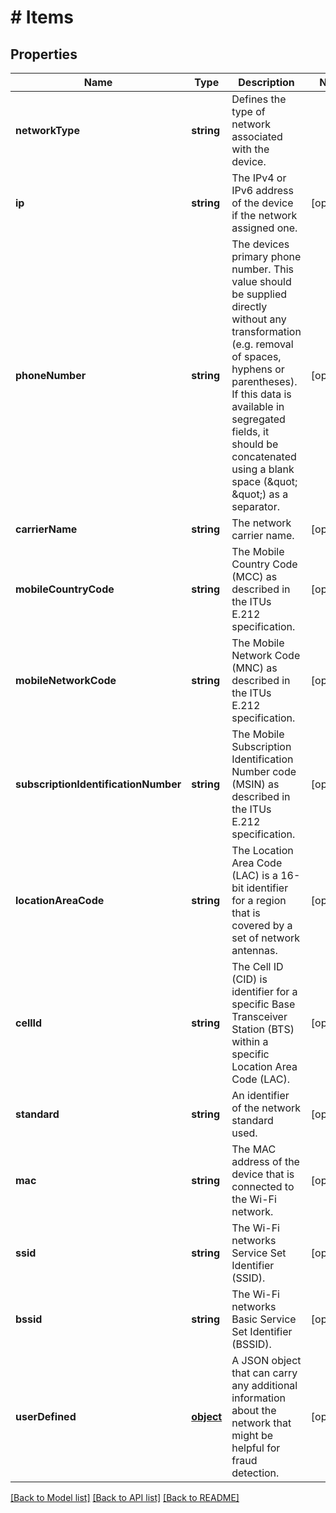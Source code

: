 # # Items

## Properties

Name | Type | Description | Notes
------------ | ------------- | ------------- | -------------
**networkType** | **string** | Defines the type of network associated with the device. | 
**ip** | **string** | The IPv4 or IPv6 address of the device if the network assigned one. | [optional] 
**phoneNumber** | **string** | The devices primary phone number. This value should be supplied directly without any transformation (e.g. removal of spaces, hyphens or parentheses). If this data is available in segregated fields, it should be concatenated using a blank space (\&quot; \&quot;) as a separator. | [optional] 
**carrierName** | **string** | The network carrier name. | [optional] 
**mobileCountryCode** | **string** | The Mobile Country Code (MCC) as described in the ITUs E.212 specification. | [optional] 
**mobileNetworkCode** | **string** | The Mobile Network Code (MNC) as described in the ITUs E.212 specification. | [optional] 
**subscriptionIdentificationNumber** | **string** | The Mobile Subscription Identification Number code (MSIN) as described in the ITUs E.212 specification. | [optional] 
**locationAreaCode** | **string** | The Location Area Code (LAC) is a 16-bit identifier for a region that is covered by a set of network antennas. | [optional] 
**cellId** | **string** | The Cell ID (CID) is identifier for a specific Base Transceiver Station (BTS) within a specific Location Area Code (LAC). | [optional] 
**standard** | **string** | An identifier of the network standard used. | [optional] 
**mac** | **string** | The MAC address of the device that is connected to the Wi-Fi network. | [optional] 
**ssid** | **string** | The Wi-Fi networks Service Set Identifier (SSID). | [optional] 
**bssid** | **string** | The Wi-Fi networks Basic Service Set Identifier (BSSID). | [optional] 
**userDefined** | [**object**](.md) | A JSON object that can carry any additional information about the network that might be helpful for fraud detection. | [optional] 

[[Back to Model list]](../../README.md#documentation-for-models) [[Back to API list]](../../README.md#documentation-for-api-endpoints) [[Back to README]](../../README.md)


